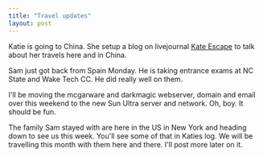 ```yaml
---
title: "Travel updates"
layout: post
---
```


Katie is going to China. She setup a blog on livejournal [Kate Escape](http://www.livejournal.com/~kate_escape/) to talk about her travels here and in China.

Sam just got back from Spain Monday. He is taking entrance exams at NC State and Wake Tech CC. He did really well on them.

I'll be moving the mcgarware and darkmagic webserver, domain and email over this weekend to the new Sun Ultra server and network. Oh, boy. It should be fun.

The family Sam stayed with are here in the US in New York and heading down to see us this week. You'll see some of that in Katies log. We will be travelling this month with them here and there. I'll post more later on it.
